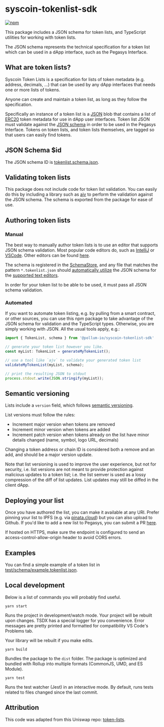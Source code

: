 # syscoin-tokenlist-sdk

[![npm](https://img.shields.io/npm/v/@pollum-io/syscoin-tokenlist-sdk)](https://unpkg.com/@pollum-io/psyscoin-tokenlist-sdk@latest/)

This package includes a JSON schema for token lists, and TypeScript utilities for working with token lists.

The JSON schema represents the technical specification for a token list which can be used in a dApp interface, such as the Pegasys Interface.

## What are token lists?

Syscoin Token Lists is a specification for lists of token metadata (e.g. address, decimals, ...) that can be used by any dApp interfaces that needs one or more lists of tokens.

Anyone can create and maintain a token list, as long as they follow the specification.

Specifically an instance of a token list is a [JSON](https://www.json.org/json-en.html) blob that contains a list of 
[ERC20](https://github.com/ethereum/eips/issues/20) token metadata for use in dApp user interfaces.
Token list JSON must validate against the [JSON schema](https://json-schema.org/) in order to be used in the Pegasys Interface.
Tokens on token lists, and token lists themselves, are tagged so that users can easily find tokens.

## JSON Schema $id

The JSON schema ID is [tokenlist.schema.json](https://github.com/Pollum-io/syscoin-tokenlist-sdk/blob/master/src/tokenlist.schema.json).

## Validating token lists

This package does not include code for token list validation. You can easily do this by including a library such as 
[ajv](https://ajv.js.org/) to perform the validation against the JSON schema. The schema is exported from the package
for ease of use.

## Authoring token lists

### Manual

The best way to manually author token lists is to use an editor that supports JSON schema validation. Most popular
code editors do, such as [IntelliJ](https://www.jetbrains.com/help/idea/json.html#ws_json_schema_add_custom) or 
[VSCode](https://code.visualstudio.com/docs/languages/json#_json-schemas-and-settings). Other editors
can be found [here](https://json-schema.org/implementations.html#editors).

The schema is registered in the [SchemaStore](https://github.com/SchemaStore/schemastore), and any file that matches
the pattern `*.tokenlist.json` should 
[automatically utilize](https://www.jetbrains.com/help/idea/json.html#ws_json_using_schemas) 
the JSON schema for the [supported text editors](https://www.schemastore.org/json/#editors).

In order for your token list to be able to be used, it must pass all JSON schema validation.

### Automated

If you want to automate token listing, e.g. by pulling from a smart contract, or other sources, you can use this
npm package to take advantage of the JSON schema for validation and the TypeScript types.
Otherwise, you are simply working with JSON. All the usual tools apply, e.g.:

```typescript
import { TokenList, schema } from '@pollum-io/syscoin-tokenlist-sdk'

// generate your token list however you like.
const myList: TokenList = generateMyTokenList();

// use a tool like `ajv` to validate your generated token list
validateMyTokenList(myList, schema);

// print the resulting JSON to stdout
process.stdout.write(JSON.stringify(myList));
```

## Semantic versioning

Lists include a `version` field, which follows [semantic versioning](https://semver.org/).

List versions must follow the rules:

- Increment major version when tokens are removed
- Increment minor version when tokens are added
- Increment patch version when tokens already on the list have minor details changed (name, symbol, logo URL, decimals)

Changing a token address or chain ID is considered both a remove and an add, and should be a major version update.

Note that list versioning is used to improve the user experience, but not for security, i.e. list versions are not meant
to provide protection against malicious updates to a token list; i.e. the list semver is used as a lossy compression
of the diff of list updates. List updates may still be diffed in the client dApp.

## Deploying your list

Once you have authored the list, you can make it available at any URI. Prefer pinning your list to IPFS 
(e.g. via [pinata.cloud](https://pinata.cloud)) but you can also upload to Github. If you'd like to add a new list to Pegasys, you can submit a PR [here](https://github.com/pollum-io/pegasys-tokenlists).

If hosted on HTTPS, make sure the endpoint is configured to send an access-control-allow-origin header to avoid CORS errors.

## Examples

You can find a simple example of a token list in [test/schema/example.tokenlist.json](test/schema/example.tokenlist.json).

## Local development

Below is a list of commands you will probably find useful.

```yarn start```

Runs the project in development/watch mode. Your project will be rebuilt upon changes. 
TSDX has a special logger for you convenience. Error messages are pretty printed and formatted for compatibility VS Code's Problems tab.

Your library will be rebuilt if you make edits.

```yarn build```

Bundles the package to the `dist` folder.
The package is optimized and bundled with Rollup into multiple formats (CommonJS, UMD, and ES Module).

```yarn test```

Runs the test watcher (Jest) in an interactive mode.
By default, runs tests related to files changed since the last commit.

## Attribution
This code was adapted from this Uniswap repo: [token-lists](https://github.com/Uniswap/token-lists).

